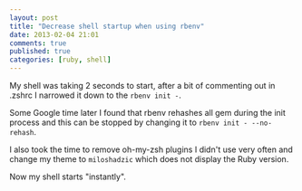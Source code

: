 ```yaml
---
layout: post
title: "Decrease shell startup when using rbenv"
date: 2013-02-04 21:01
comments: true
published: true
categories: [ruby, shell]
---
```


My shell was taking 2 seconds to start, after a bit of commenting out in .zshrc I narrowed it down to the `rbenv init -`. 

<!--more-->

Some Google time later I found that rbenv rehashes all gem during the init process and this can be stopped by changing it to `rbenv init - --no-rehash`.

I also took the time to remove oh-my-zsh plugins I didn't use very often and change my theme to `miloshadzic` which does not display the Ruby version.

Now my shell starts "instantly".
